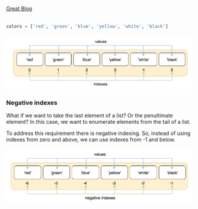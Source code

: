[Great Blog](https://railsware.com/blog/python-for-machine-learning-indexing-and-slicing-for-lists-tuples-strings-and-other-sequential-types/)

```python

colors = ['red', 'green', 'blue', 'yellow', 'white', 'black']

```

![](assets/2020-12-27-14-07-28.png)

### Negative indexes

What if we want to take the last element of a list? Or the penultimate element? In this case, we want to enumerate elements from the tail of a list.

To address this requirement there is negative indexing. So, instead of using indexes from zero and above, we can use indexes from -1 and below.

![](assets/2020-12-27-14-08-12.png)
